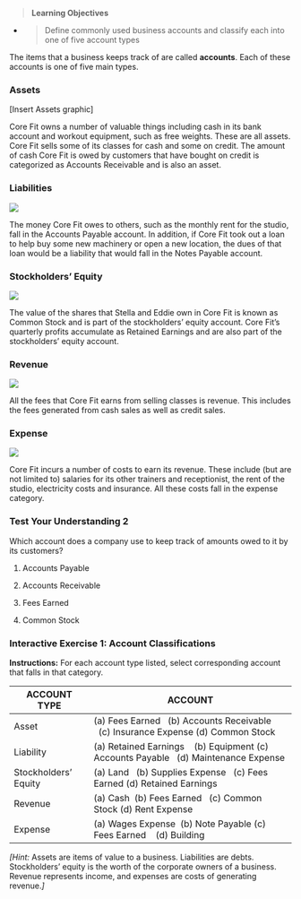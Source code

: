 > **Learning Objectives**

  - > Define commonly used business accounts and classify each into one of five account types

The items that a business keeps track of are called **accounts**. Each of these accounts is one of five main types.

### Assets

\[Insert Assets graphic\]

Core Fit owns a number of valuable things including cash in its bank account and workout equipment, such as free weights. These are all assets. Core Fit sells some of its classes for cash and some on credit. The amount of cash Core Fit is owed by customers that have bought on credit is categorized as Accounts Receivable and is also an asset.

### Liabilities

![](./Chapter_1_Introduction_to_business_and_accounting_concepts/media/02_Accounts/image1.png)

The money Core Fit owes to others, such as the monthly rent for the studio, fall in the Accounts Payable account. In addition, if Core Fit took out a loan to help buy some new machinery or open a new location, the dues of that loan would be a liability that would fall in the Notes Payable account.

### 

### Stockholders’ Equity

![](./Chapter_1_Introduction_to_business_and_accounting_concepts/media/02_Accounts/image2.png)

The value of the shares that Stella and Eddie own in Core Fit is known as Common Stock and is part of the stockholders’ equity account. Core Fit’s quarterly profits accumulate as Retained Earnings and are also part of the stockholders’ equity account.

### Revenue

![](./Chapter_1_Introduction_to_business_and_accounting_concepts/media/02_Accounts/image3.png)

All the fees that Core Fit earns from selling classes is revenue. This includes the fees generated from cash sales as well as credit sales.

### Expense

![](./Chapter_1_Introduction_to_business_and_accounting_concepts/media/02_Accounts/image4.png)

Core Fit incurs a number of costs to earn its revenue. These include (but are not limited to) salaries for its other trainers and receptionist, the rent of the studio, electricity costs and insurance. All these costs fall in the expense category.

### Test Your Understanding 2

Which account does a company use to keep track of amounts owed to it by its customers?

1.  Accounts Payable

2.  Accounts Receivable

3.  Fees Earned

4.  Common Stock

### Interactive Exercise 1: Account Classifications

**Instructions:** For each account type listed, select corresponding account that falls in that category.

<table>
<thead>
<tr class="header">
<th>ACCOUNT TYPE</th>
<th>ACCOUNT</th>
</tr>
</thead>
<tbody>
<tr class="odd">
<td>Asset</td>
<td>(a) Fees Earned   (b) Accounts Receivable   (c) Insurance Expense (d) Common Stock</td>
</tr>
<tr class="even">
<td>Liability</td>
<td>(a) Retained Earnings    (b) Equipment (c) Accounts Payable   (d) Maintenance Expense</td>
</tr>
<tr class="odd">
<td>Stockholders’ Equity</td>
<td>(a) Land   (b) Supplies Expense   (c) Fees Earned (d) Retained Earnings</td>
</tr>
<tr class="even">
<td>Revenue</td>
<td>(a) Cash  (b) Fees Earned   (c) Common Stock (d) Rent Expense</td>
</tr>
<tr class="odd">
<td>Expense</td>
<td>(a) Wages Expense  (b) Note Payable (c) Fees Earned    (d) Building</td>
</tr>
</tbody>
</table>

*\[Hint:* Assets are items of value to a business. Liabilities are debts. Stockholders’ equity is the worth of the corporate owners of a business. Revenue represents income, and expenses are costs of generating revenue.*\]*
